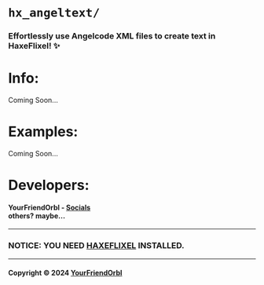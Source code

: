 [///]: <> (Title)
<h1><code>hx_angeltext/</code></h1>
<h3>Effortlessly use Angelcode XML files to create text in HaxeFlixel! ✨</h3>

[///]: <> (Info abt it)
<h1>Info:</h1>
<div>Coming Soon...</div>

[///]: <> (Examples sooo like screenshots of it in action and other thingys)
<h1>Examples:</h1>
<div>Coming Soon...</div>

[///]: <> (Developers... Just me :c)
<h1>Developers:</h1>
<h4>
  YourFriendOrbl - <a href="https://yourfriendorbl.carrd.co">Socials</a>
  <br>
  others? maybe...
</h4>

---

<h3>NOTICE: YOU NEED <a href="https://github.com/HaxeFlixel/flixel">HAXEFLIXEL</a> INSTALLED.</h3>

---

[///]: <> (Copyright I guess LOL)
<h4>
  Copyright © 2024 <a href="https://github.com/Hackx2">YourFriendOrbl</a>
</h4>